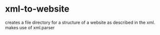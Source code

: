# xml-to-website
creates a file directory for a structure of a website as described in the xml. makes use of xml.parser
